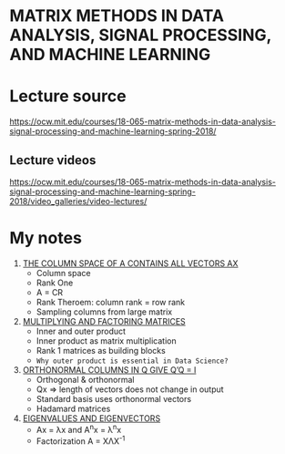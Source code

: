 # MATRIX METHODS IN DATA ANALYSIS, SIGNAL PROCESSING, AND MACHINE LEARNING

# Lecture source

https://ocw.mit.edu/courses/18-065-matrix-methods-in-data-analysis-signal-processing-and-machine-learning-spring-2018/

## Lecture videos

https://ocw.mit.edu/courses/18-065-matrix-methods-in-data-analysis-signal-processing-and-machine-learning-spring-2018/video_galleries/video-lectures/

# My notes

1. [THE COLUMN SPACE OF A CONTAINS ALL VECTORS AX](1/README.md)
   - Column space
   - Rank One
   - A = CR
   - Rank Theroem: column rank = row rank
   - Sampling columns from large matrix
2. [MULTIPLYING AND FACTORING MATRICES](2/README.md)
   - Inner and outer product
   - Inner product as matrix multiplication
   - Rank 1 matrices as building blocks
   - `Why outer product is essential in Data Science?`
3. [ORTHONORMAL COLUMNS IN Q GIVE Q’Q = I](3/README.md)
   - Orthogonal & orthonormal
   - Qx => length of vectors does not change in output
   - Standard basis uses orthonormal vectors
   - Hadamard matrices
4. [EIGENVALUES AND EIGENVECTORS](4/README.md)
   - Ax = λx and A<sup>n</sup>x = λ<sup>n</sup>x
   - Factorization A = XΛX<sup>-1</sup>
